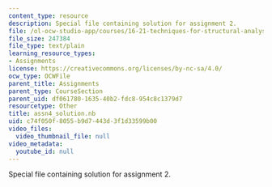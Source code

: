 ```yaml
---
content_type: resource
description: Special file containing solution for assignment 2.
file: /ol-ocw-studio-app/courses/16-21-techniques-for-structural-analysis-and-design-spring-2005/c74f050f8055b9d7443d3f1d33599b00_assn4_solution.nb
file_size: 247384
file_type: text/plain
learning_resource_types:
- Assignments
license: https://creativecommons.org/licenses/by-nc-sa/4.0/
ocw_type: OCWFile
parent_title: Assignments
parent_type: CourseSection
parent_uid: df061780-1635-40b2-fdc8-954c8c1379d7
resourcetype: Other
title: assn4_solution.nb
uid: c74f050f-8055-b9d7-443d-3f1d33599b00
video_files:
  video_thumbnail_file: null
video_metadata:
  youtube_id: null
---
```

Special file containing solution for assignment 2.